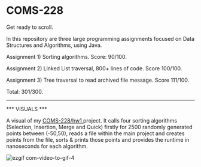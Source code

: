 # COMS-228

Get ready to scroll.

In this repository are three large programming assignments focused on Data Structures and Algorithms, using Java.

Assignment 1) Sorting algorithms. Score: 90/100.

Assignment 2) Linked List traversal, 800+ lines of code. Score 100/100.

Assignment 3) Tree traversal to read archived file message. Score 111/100.

Total: 301/300.

___________

*** VISUALS ***

A visual of my <a href="https://github.com/mccnick/COMS-228/tree/main/src/edu/iastate/cs228/hw1"> COMS-228/hw1 </a> project. It calls four sorting algorithms (Selection, Insertion, Merge and Quick) firstly for 2500 randomly generated points between (-50,50), reads a file within the main project and creates points from the file, sorts & prints those points and provides the runtime in nanoseconds for each algorithm.

![ezgif com-video-to-gif-4](https://github.com/mccnick/COMS-228/assets/91184284/3ef76668-03c0-4715-ab7e-664b561c23fc)
